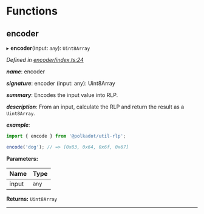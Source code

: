 

# Functions

<a id="encoder"></a>

##  encoder

▸ **encoder**(input: *`any`*): `Uint8Array`

*Defined in [encoder/index.ts:24](https://github.com/polkadot-js/common/blob/d47b865/packages/util-rlp/src/encoder/index.ts#L24)*

*__name__*: encoder

*__signature__*: encoder (input: any): Uint8Array

*__summary__*: Encodes the input value into RLP.

*__description__*: From an input, calculate the RLP and return the result as a `Uint8Array`.

*__example__*:   

```javascript
import { encode } from '@polkadot/util-rlp';

encode('dog'); // => [0x83, 0x64, 0x6f, 0x67]
```

**Parameters:**

| Name | Type |
| ------ | ------ |
| input | `any` |

**Returns:** `Uint8Array`

___

